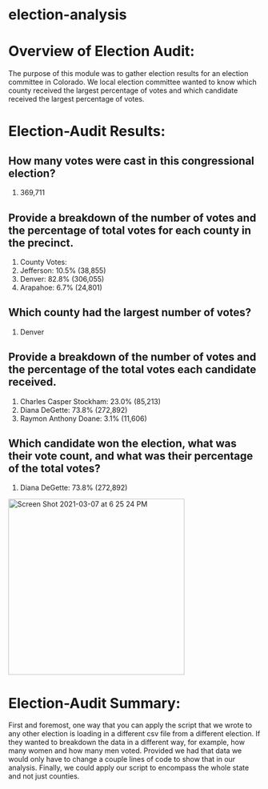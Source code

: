 # election-analysis

# Overview of Election Audit: 
  The purpose of this module was to gather election results for an election committee in Colorado. We local election committee wanted to know which county received the largest percentage of votes and which candidate received the largest percentage of votes. 
# Election-Audit Results: 
## How many votes were cast in this congressional election?
1.	369,711
## Provide a breakdown of the number of votes and the percentage of total votes for each county in the precinct.
1.	County Votes:
2.	Jefferson: 10.5% (38,855)
3.	Denver: 82.8% (306,055)
4.	Arapahoe: 6.7% (24,801)
## Which county had the largest number of votes?
1.	Denver
## Provide a breakdown of the number of votes and the percentage of the total votes each candidate received.
1.	Charles Casper Stockham: 23.0% (85,213)
2.	Diana DeGette: 73.8% (272,892)
3.	Raymon Anthony Doane: 3.1% (11,606)
## Which candidate won the election, what was their vote count, and what was their percentage of the total votes?
1.	Diana DeGette: 73.8% (272,892)

<img width="352" alt="Screen Shot 2021-03-07 at 6 25 24 PM" src="https://user-images.githubusercontent.com/75695931/110259653-acfc0c80-7f76-11eb-80f7-397d4fd9f852.png">

# Election-Audit Summary:
  First and foremost, one way that you can apply the script that we wrote to any other election is loading in a different csv file from a different election. If they wanted to breakdown the data in a different way, for example, how many women and how many men voted. Provided we had that data we would only have to change a couple lines of code to show that in our analysis. Finally, we could apply our script to encompass the whole state and not just counties.  



